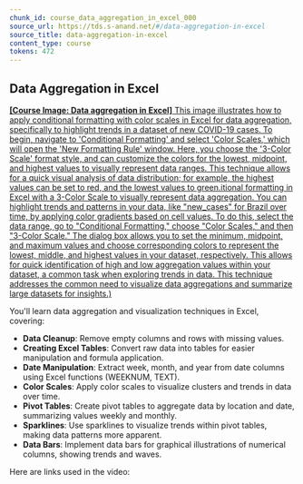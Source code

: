 ```yaml
---
chunk_id: course_data_aggregation_in_excel_000
source_url: https://tds.s-anand.net/#/data-aggregation-in-excel
source_title: data-aggregation-in-excel
content_type: course
tokens: 472
---
```


## Data Aggregation in Excel

[**[Course Image: Data aggregation in Excel]** This image illustrates how to apply conditional formatting with color scales in Excel for data aggregation, specifically to highlight trends in a dataset of new COVID-19 cases. To begin, navigate to 'Conditional Formatting' and select 'Color Scales,' which will open the 'New Formatting Rule' window. Here, you choose the '3-Color Scale' format style, and can customize the colors for the lowest, midpoint, and highest values to visually represent data ranges. This technique allows for a quick visual analysis of data distribution; for example, the highest values can be set to red, and the lowest values to green.itional formatting in Excel with a 3-Color Scale to visually represent data aggregation. You can highlight trends and patterns in your data, like "new_cases" for Brazil over time, by applying color gradients based on cell values. To do this, select the data range, go to "Conditional Formatting," choose "Color Scales," and then "3-Color Scale." The dialog box allows you to set the minimum, midpoint, and maximum values and choose corresponding colors to represent the lowest, middle, and highest values in your dataset, respectively. This allows for quick identification of high and low aggregation values within your dataset, a common task when exploring trends in data. This technique addresses the common need to visualize data aggregations and summarize large datasets for insights.)](https://youtu.be/NkpT0dDU8Y4)

You'll learn data aggregation and visualization techniques in Excel, covering:

- **Data Cleanup**: Remove empty columns and rows with missing values.
- **Creating Excel Tables**: Convert raw data into tables for easier manipulation and formula application.
- **Date Manipulation**: Extract week, month, and year from date columns using Excel functions (WEEKNUM, TEXT).
- **Color Scales**: Apply color scales to visualize clusters and trends in data over time.
- **Pivot Tables**: Create pivot tables to aggregate data by location and date, summarizing values weekly and monthly.
- **Sparklines**: Use sparklines to visualize trends within pivot tables, making data patterns more apparent.
- **Data Bars**: Implement data bars for graphical illustrations of numerical columns, showing trends and waves.

Here are links used in the video:
